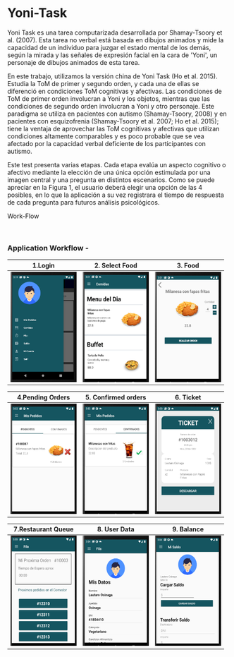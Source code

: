 # Yoni-Task

Yoni Task es una tarea computarizada desarrollada por Shamay-Tsoory et al. (2007). Esta tarea
no verbal está basada en dibujos animados y mide la capacidad de un individuo para juzgar el
estado mental de los demás, según la mirada y las señales de expresión facial en la cara de
'Yoni', un personaje de dibujos animados de esta tarea.

En este trabajo, utilizamos la versión china de Yoni Task (Ho et al. 2015). Estudia la ToM de
primer y segundo orden, y cada una de ellas se diferenció en condiciones ToM cognitivas y
afectivas. Las condiciones de ToM de primer orden involucran a Yoni y los objetos, mientras
que las condiciones de segundo orden involucran a Yoni y otro personaje. Este paradigma se
utiliza en pacientes con autismo (Shamay-Tsoory, 2008) y en pacientes con esquizofrenia
(Shamay-Tsoory et al. 2007; Ho et al. 2015); tiene la ventaja de aprovechar las ToM cognitivas
y afectivas que utilizan condiciones altamente comparables y es poco probable que se vea
afectado por la capacidad verbal deficiente de los participantes con autismo.

Este test presenta varias etapas. Cada etapa evalúa un aspecto cognitivo o afectivo mediante
la elección de una única opción estimulada por una imagen central y una pregunta en distintos
escenarios. Como se puede apreciar en la Figura 1, el usuario deberá elegir una opción de las 4
posibles, en lo que la aplicación a su vez registrara el tiempo de respuesta de cada pregunta
para futuros análisis psicológicos.

Work-Flow


<br/>

### Application Workflow -
|1.Login                                                                                                                                            | 2. Select Food                                                                                                                                     | 3. Food                                                                                                                                           |
| --------------------------------------------------------------------------------------------------------------------------------------------------| ---------------------------------------------------------------------------------------------------------------------------------------------------|---------------------------------------------------------------------------------------------------------------------------------------------------|
|<img src="https://raw.githubusercontent.com/osinagalj/AppComedor/master/app/img/AppComedor_img_1.PNG" width="150" height="250" alt="FoodApp UI"/>  | <img src="https://raw.githubusercontent.com/osinagalj/AppComedor/master/app/img/AppComedor_img_2.PNG" width="150" height="250" alt="FoodApp UI"/>  | <img src="https://raw.githubusercontent.com/osinagalj/AppComedor/master/app/img/AppComedor_img_3.PNG" width="150" height="250" alt="FoodApp UI"/> |                                                                                                    | <img src="https://raw.githubusercontent.com/osinagalj/AppComedor/master/app/img/AppComedor_img_1.PNG" width="150" height="250" alt="FoodApp UI"/> |

|4.Pending Orders                                                                                                                                   | 5. Confirmed orders                                                                                                                                | 6. Ticket                                                                                                                                         |
| --------------------------------------------------------------------------------------------------------------------------------------------------| ---------------------------------------------------------------------------------------------------------------------------------------------------|---------------------------------------------------------------------------------------------------------------------------------------------------|
|<img src="https://raw.githubusercontent.com/osinagalj/AppComedor/master/app/img/AppComedor_img_4.PNG" width="150" height="250" alt="FoodApp UI"/>  | <img src="https://raw.githubusercontent.com/osinagalj/AppComedor/master/app/img/AppComedor_img_5.PNG" width="150" height="250" alt="FoodApp UI"/>  | <img src="https://raw.githubusercontent.com/osinagalj/AppComedor/master/app/img/AppComedor_img_6.PNG" width="150" height="250" alt="FoodApp UI"/> |

|7.Restaurant Queue                                                                                                                                 | 8. User Data                                                                                                                                       | 9. Balance                                                                                                                                        |
| --------------------------------------------------------------------------------------------------------------------------------------------------| ---------------------------------------------------------------------------------------------------------------------------------------------------|---------------------------------------------------------------------------------------------------------------------------------------------------|
|<img src="https://raw.githubusercontent.com/osinagalj/AppComedor/master/app/img/AppComedor_img_7.PNG" width="150" height="250" alt="FoodApp UI"/>  | <img src="https://raw.githubusercontent.com/osinagalj/AppComedor/master/app/img/AppComedor_img_8.PNG" width="150" height="250" alt="FoodApp UI"/>  | <img src="https://raw.githubusercontent.com/osinagalj/AppComedor/master/app/img/AppComedor_img_9.PNG" width="150" height="250" alt="FoodApp UI"/> |

<br/>
